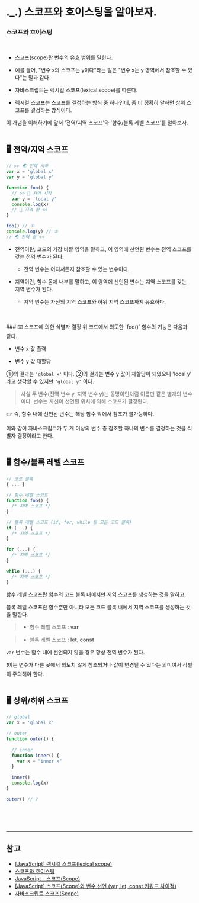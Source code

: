 
# ._.) 스코프와 호이스팅을 알아보자.
### 스코프와 호이스팅
<br/>

* 스코프(scope)란 변수의 유효 범위를 말한다.

* 예를 들어, "변수 x의 스코프는 y이다"라는 말은 "변수 x는 y 영역에서 참조할 수 있다"는 말과 같다.

* 자바스크립트는 렉시컬 스코프(lexical scope)를 따른다.

* 렉시컬 스코프는 스코프를 결정하는 방식 중 하나인데, 좀 더 정확히 말하면 상위 스코프를 결정하는 방식이다.

이 개념을 이해하기에 앞서 '전역/지역 스코프'와 '함수/블록 레벨 스코프'를 알아보자.
<br/><br/>

## 🖥 전역/지역 스코프

```js
// >> 🌏 전역 시작
var x = 'global x'
var y = 'global y'

function foo() {
  // >> 📍 지역 시작
  var y = 'local y'
  console.log(x)
  // 📍 지역 끝 <<
}

foo() // ①
console.log(y) // ②
// 🌏 전역 끝 <<
```

* 전역이란, 코드의 가장 바깥 영역을 말하고, 이 영역에 선언된 변수는 전역 스코프를 갖는 전역 변수가 된다.

  * 전역 변수는 어디서든지 참조할 수 있는 변수이다.

* 지역이란, 함수 몸체 내부를 말하고, 이 영역에 선언된 변수는 지역 스코프를 갖는 지역 변수가 된다.

  * 지역 변수는 자신의 지역 스코프와 하위 지역 스코프까지 유효하다.
<br/>
<br/>
### ⌨️ 스코프에 의한 식별자 결정
위 코드에서 의도한 `foo()` 함수의 기능은 다음과 같다.

* 변수 x 값 출력

* 변수 y 값 재할당

①의 결과는 `'global x'` 이다.
②의 결과는 변수 y 값이 재할당이 되었으니 'local y' 라고 생각할 수 있지만 `'global y'` 이다.

> 사실 두 변수(전역 변수 y, 지역 변수 y)는 동명이인처럼 이름만 같은 별개의 변수이다. 변수는 자신이 선언된 위치에 의해 스코프가 결정된다.

👉 즉, 함수 내에 선언된 변수는 해당 함수 밖에서 참조가 불가능하다.

이와 같이 자바스크립트가 두 개 이상의 변수 중 참조할 하나의 변수를 결정하는 것을 식별자 결정이라고 한다.
<br/><br/>

## 🖥 함수/블록 레벨 스코프
```js
// 코드 블록
{ ... }

// 함수 레벨 스코프
function foo() {
  /* 지역 스코프 */
}

// 블록 레벨 스코프 (if, for, while 등 모든 코드 블록)
if (...) {
  /* 지역 스코프 */
}

for (...) {
  /* 지역 스코프 */
}

while (...) {
  /* 지역 스코프 */
}
```

함수 레벨 스코프란 함수의 코드 블록 내에서만 지역 스코프를 생성하는 것을 말하고,

블록 레벨 스코프란 함수뿐만 아니라 모든 코드 블록 내에서 지역 스코프를 생성하는 것을 말한다.

> * 함수 레벨 스코프 : __var__

> * 블록 레벨 스코프 : __let__, __const__

`var` 변수는 함수 내에 선언되지 않을 경우 항상 전역 변수가 된다.

❗️이는 변수가 다른 곳에서 의도치 않게 참조되거나 값이 변경될 수 있다는 의미여서 각별히 주의해야 한다.
<br/><br/>

## 🖥 상위/하위 스코프
```js
// global
var x = 'global x'

// outer
function outer() {
  
  // inner
  function inner() {
    var x = "inner x"
  }
  
  inner()
  console.log(x)
}

outer() // ?
```



<br/><br/><br/>

***
## 참고
* [[JavaScript] 렉시컬 스코프(lexical scope)](https://velog.io/@bico/JavaScript-%EB%A0%89%EC%8B%9C%EC%BB%AC-%EC%8A%A4%EC%BD%94%ED%94%84lexical-scope)
* [스코프와 호이스팅](https://edu.goorm.io/learn/lecture/557/%ED%95%9C-%EB%88%88%EC%97%90-%EB%81%9D%EB%82%B4%EB%8A%94-node-js/lesson/226443/%EC%8A%A4%EC%BD%94%ED%94%84%EC%99%80-%ED%98%B8%EC%9D%B4%EC%8A%A4%ED%8C%85)
* [JavaScript - 스코프(Scope)](https://youngjinmo.github.io/2021/08/js-scope/)
* [[JavaScript] 스코프(Scope)와 변수 선언 (var, let, const 키워드 차이점)](https://hanamon.kr/javascript-%EC%8A%A4%EC%BD%94%ED%94%84%EC%99%80-%EB%B3%80%EC%88%98%EC%84%A0%EC%96%B8%ED%82%A4%EC%9B%8C%EB%93%9C-%EC%B0%A8%EC%9D%B4%EC%A0%90/)
* [자바스크립트 스코프(Scope)](https://velog.io/@solseye/JS-%EC%9E%98-%EB%B4%90-%EC%9E%90%EB%B0%94%EC%8A%A4%ED%81%AC%EB%A6%BD%ED%8A%B8-%EC%8A%A4%EC%BD%94%ED%94%84Scope-%EC%8B%B8%EC%9B%80%EC%9D%B4%EB%8B%A4)
